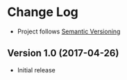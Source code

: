 # Change Log
- Project follows [Semantic Versioning](http://semver.org/)

## Version 1.0 (2017-04-26)
- Initial release



